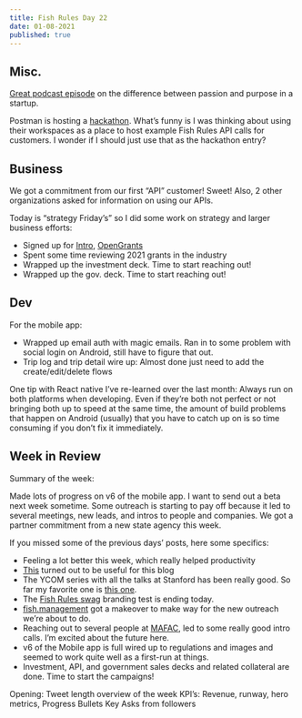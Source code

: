 ```yaml
---
title: Fish Rules Day 22
date: 01-08-2021
published: true
---
```


## Misc.

[Great podcast episode][1] on the difference between passion and purpose in a startup.

Postman is hosting a [hackathon][2].  What’s funny is I was thinking about using their workspaces as a place to host example Fish Rules API calls for customers.  I wonder if I should just use that as the hackathon entry?

## Business

We got a commitment from our first “API” customer!  Sweet!  Also, 2 other organizations asked for information on using our APIs.

Today is “strategy Friday’s” so I did some work on strategy and larger business efforts:
- Signed up for [Intro][3], [OpenGrants][4]
- Spent some time reviewing 2021 grants in the industry
- Wrapped up the investment deck.  Time to start reaching out!
- Wrapped up the gov. deck.  Time to start reaching out!

## Dev

For the mobile app:
- Wrapped up email auth with magic emails.  Ran in to some problem with social login on Android, still have to figure that out.
- Trip log and trip detail wire up: Almost done just need to add the create/edit/delete flows

One tip with React native I’ve re-learned over the last month: Always run on both platforms when developing.  Even if they’re both not perfect or not bringing both up to speed at the same time, the amount of build problems that happen on Android (usually) that you have to catch up on is so time consuming if you don’t fix it immediately.

## Week in Review
Summary of the week:

Made lots of progress on v6 of the mobile app.  I want to send out a beta next week sometime.  Some outreach is starting to pay off because it led to several meetings, new leads, and intros to people and companies.  We got a partner commitment from a new state agency this week.

If you missed some of the previous days’ posts, here some specifics:
- Feeling a lot better this week, which really helped productivity
- [This][5] turned out to be useful for this blog
- The YCOM series with all the talks at Stanford has been really good.  So far my favorite one is [this one][6].
- The [Fish Rules swag][7] branding test is ending today.
- [fish.management][8] got a makeover to make way for the new outreach we’re about to do.
- Reaching out to several people at [MAFAC][9], led to some really good intro calls.  I’m excited about the future here.
- v6 of the Mobile app is full wired up to regulations and images and seemed to work quite well as a first-run at things.
- Investment, API, and government sales decks and related collateral are done.  Time to start the campaigns!



Opening: Tweet length overview of the week
KPI’s: Revenue, runway, hero metrics, 
Progress Bullets
Key Asks from followers

[1]:	https://open.spotify.com/episode/2BRMUSnGzwVzSyfVVuni2u?si=KfvSSgkrSUugKKcFQBM-uw
[2]:	https://www.postman.com/postman-galaxy/postman-api-hack/?dcid=7011K000001uVueQAE&mkt_tok=eyJpIjoiT0RNeVl6TTRZek0yTWprdyIsInQiOiJYZDFUSk04VGlHSDFENzJJeFRTXC9nYVFnZ1k5RlJNYkZTY2NMMm1NdlNPc25rc3RZc3ViNUxId25FXC9pWE5VWkFZSXkrMWFRNlpMZGZ4WW5xQ3pnZThEYVNRc1pycG9UbkhBS2ZIQ2FibzRrU1RaSmZSSWMzSUhSRlwvTWd1OFoxTCJ9
[3]:	intro.me
[4]:	opengrants.io
[5]:	https://github.com/remark-embedder/core
[6]:	https://www.youtube.com/watch?v=ii1jcLg-eIQ&feature=emb_title&ab_channel=HowtoStartaStartup
[7]:	https://www.bonfire.com/fish-rules-swag/
[8]:	https://fish.management/
[9]:	https://www.fisheries.noaa.gov/topic/partners#marine-fisheries-advisory-committee